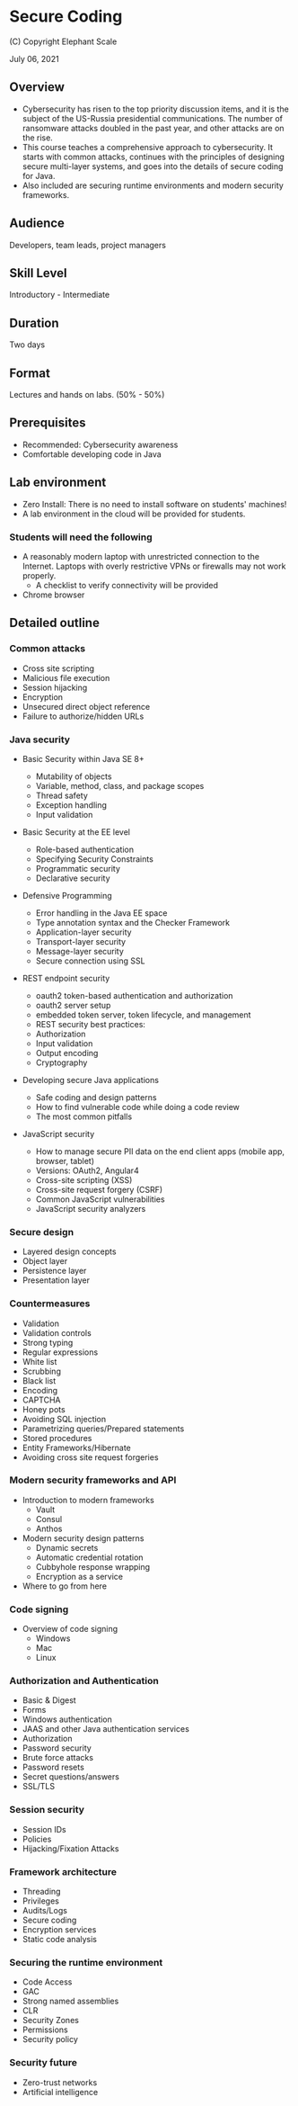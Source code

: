 # Secure Coding

(C) Copyright Elephant Scale

July 06, 2021

## Overview

* Cybersecurity has risen to the top priority discussion items, and it is the subject of the US-Russia presidential communications. 
The number of ransomware attacks doubled in the past year, and other attacks are on the rise.
* This course teaches a comprehensive approach to cybersecurity. It starts with common attacks, 
continues with the principles of designing secure multi-layer systems, and goes into the details
of secure coding for Java.
* Also included are securing runtime environments and modern security frameworks.  

## Audience
Developers, team leads, project managers

## Skill Level
Introductory - Intermediate

## Duration
Two days

## Format
Lectures and hands on labs. (50% - 50%)

## Prerequisites
* Recommended: Cybersecurity awareness
* Comfortable developing code in Java


## Lab environment
* Zero Install: There is no need to install software on students' machines!
* A lab environment in the cloud will be provided for students.

### Students will need the following
* A reasonably modern laptop with unrestricted connection to the Internet. Laptops with overly restrictive VPNs or firewalls may not work properly.
    * A checklist to verify connectivity will be provided
* Chrome browser

## Detailed outline

### Common attacks
* Cross site scripting
* Malicious file execution
* Session hijacking
* Encryption
* Unsecured direct object reference
* Failure to authorize/hidden URLs

### Java security
* Basic Security within Java SE 8+
  * Mutability of objects
  * Variable, method, class, and package scopes
  * Thread safety
  * Exception handling
  * Input validation
* Basic Security at the EE level
  * Role-based authentication
  * Specifying Security Constraints
  * Programmatic security
  * Declarative security
* Defensive Programming
  * Error handling in the Java EE space
  * Type annotation syntax and the Checker Framework
  * Application-layer security
  * Transport-layer security
  * Message-layer security
  * Secure connection using SSL

* REST endpoint security
  * oauth2 token-based authentication and authorization
  * oauth2 server setup
  * embedded token server, token lifecycle, and management
  * REST security best practices:
  * Authorization
  * Input validation
  * Output encoding
  * Cryptography

* Developing secure Java applications
  * Safe coding and design patterns
  * How to find vulnerable code while doing a code review
  * The most common pitfalls
* JavaScript security
  * How to manage secure PII data on the end client apps (mobile app, browser, tablet)
  * Versions: OAuth2, Angular4
  * Cross-site scripting (XSS)
  * Cross-site request forgery (CSRF)
  * Common JavaScript vulnerabilities
  * JavaScript security analyzers
  
### Secure design

* Layered design concepts
* Object layer
* Persistence layer
* Presentation layer

### Countermeasures

* Validation
* Validation controls
* Strong typing
* Regular expressions
* White list
* Scrubbing
* Black list
* Encoding
* CAPTCHA
* Honey pots
* Avoiding SQL injection
* Parametrizing queries/Prepared statements
* Stored procedures
* Entity Frameworks/Hibernate
* Avoiding cross site request forgeries

### Modern security frameworks and API
* Introduction to modern frameworks
  * Vault
  * Consul
  * Anthos
* Modern security design patterns
  * Dynamic secrets
  * Automatic credential rotation
  * Cubbyhole response wrapping
  * Encryption as a service
* Where to go from here

### Code signing
* Overview of code signing
  * Windows
  * Mac
  * Linux

### Authorization and Authentication
* Basic & Digest
* Forms
* Windows authentication
* JAAS and other Java authentication services
* Authorization
* Password security
* Brute force attacks
* Password resets
* Secret questions/answers
* SSL/TLS

### Session security
* Session IDs
* Policies
* Hijacking/Fixation Attacks

### Framework architecture
* Threading
* Privileges
* Audits/Logs
* Secure coding
* Encryption services
* Static code analysis

### Securing the runtime environment
* Code Access
* GAC
* Strong named assemblies
* CLR
* Security Zones
* Permissions
* Security policy
  
### Security future
* Zero-trust networks
* Artificial intelligence